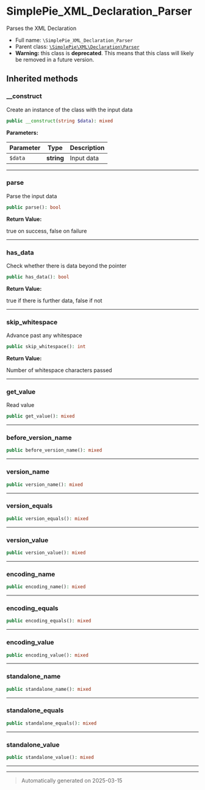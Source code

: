 
# SimplePie_XML_Declaration_Parser

Parses the XML Declaration



* Full name: `\SimplePie_XML_Declaration_Parser`
* Parent class: [`\SimplePie\XML\Declaration\Parser`](./SimplePie/XML/Declaration/Parser.md)
* **Warning:** this class is **deprecated**. This means that this class will likely be removed in a future version.






## Inherited methods


### __construct

Create an instance of the class with the input data

```php
public __construct(string $data): mixed
```








**Parameters:**

| Parameter | Type | Description |
|-----------|------|-------------|
| `$data` | **string** | Input data |





***

### parse

Parse the input data

```php
public parse(): bool
```









**Return Value:**

true on success, false on failure




***

### has_data

Check whether there is data beyond the pointer

```php
public has_data(): bool
```









**Return Value:**

true if there is further data, false if not




***

### skip_whitespace

Advance past any whitespace

```php
public skip_whitespace(): int
```









**Return Value:**

Number of whitespace characters passed




***

### get_value

Read value

```php
public get_value(): mixed
```












***

### before_version_name



```php
public before_version_name(): mixed
```












***

### version_name



```php
public version_name(): mixed
```












***

### version_equals



```php
public version_equals(): mixed
```












***

### version_value



```php
public version_value(): mixed
```












***

### encoding_name



```php
public encoding_name(): mixed
```












***

### encoding_equals



```php
public encoding_equals(): mixed
```












***

### encoding_value



```php
public encoding_value(): mixed
```












***

### standalone_name



```php
public standalone_name(): mixed
```












***

### standalone_equals



```php
public standalone_equals(): mixed
```












***

### standalone_value



```php
public standalone_value(): mixed
```












***


***
> Automatically generated on 2025-03-15
